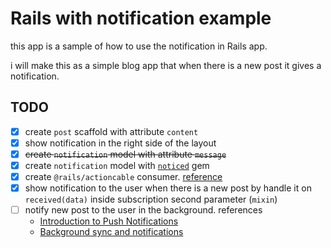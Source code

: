 # Rails with notification example

this app is a sample of how to use the notification in Rails app.

i will make this as a simple blog app that when there is a new post it gives a notification.

## TODO

- [x] create `post` scaffold with attribute `content`
- [x] show notification in the right side of the layout
- [x] ~~create `notification` model with attribute `message`~~
- [x] create `notification` model with [`noticed`](https://github.com/excid3/noticed) gem
- [x] create `@rails/actioncable` consumer. [reference](https://guides.rubyonrails.org/action_cable_overview.html#client-side-components)
- [x] show notification to the user when there is a new post by handle it on `received(data)` inside subscription second parameter (`mixin`)
- [ ] notify new post to the user in the background.
    references
    - [Introduction to Push Notifications](https://developers.google.com/web/ilt/pwa/introduction-to-push-notifications)
    - [Background sync and notifications](https://pwa-workshop.js.org/6-background-sync/#update-and-notification)